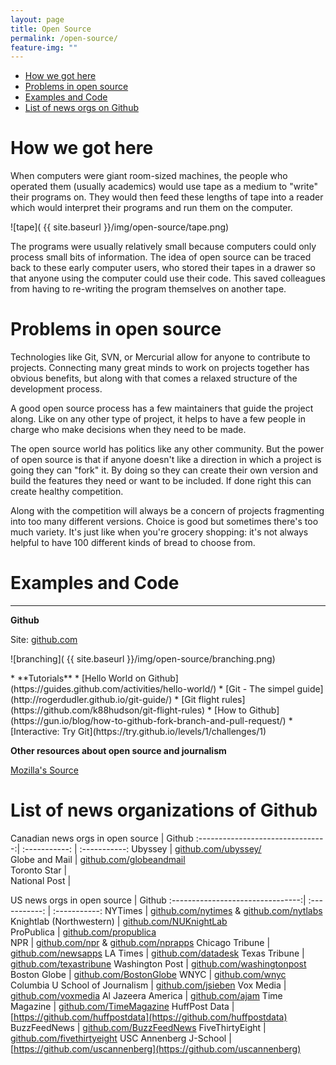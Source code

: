```yaml
---
layout: page
title: Open Source
permalink: /open-source/
feature-img: ""
---
```


<div class="toc">
  

  <ul class="listContent">
    <li><a href="#hwgh">How we got here</a></li>
    <li> <a href="#pios">Problems in open source</a></li>
    <li><a href="#eac">Examples and Code</a></li>
    <li><a href="#github">List of news orgs on Github</a></li>
  </ul>
</div>

<h1 id="hwgh">How we got here</h1>

When computers were giant room-sized machines, the people who operated them (usually academics) would use tape as a medium to "write" their programs on. They would then feed these lengths of tape into a reader which would interpret their programs and run them on the computer.

![tape]( {{ site.baseurl }}/img/open-source/tape.png)

The programs were usually relatively small because computers could only process small bits of information. The idea of open source can be traced back to these early computer users, who stored their tapes in a drawer so that anyone using the computer could use their code. This saved colleagues from having to re-writing the program themselves on another tape.


<h1 id="pios">Problems in open source</h1>

Technologies like Git, SVN, or Mercurial allow for anyone to contribute to projects. Connecting many great minds to work on projects together has obvious benefits, but along with that comes a relaxed structure of the development process.

A good open source process has a few maintainers that guide the project along. Like on any other type of project, it helps to have a few people in charge who make decisions when they need to be made.

The open source world has politics like any other community. But the power of open source is that if anyone doesn't like a direction in which a project is going they can "fork" it. By doing so they can create their own version and build the features they need or want to be included. If done right this can create healthy competition.

Along with the competition will always be a concern of projects fragmenting into too many different versions. Choice is good but sometimes there's too much variety. It's just like when you're grocery shopping: it's not always helpful to have 100 different kinds of bread to choose from.

<h1 id="eac">Examples and Code</h1>


***

**Github**

Site: [github.com](https://github.com/)

![branching]( {{ site.baseurl }}/img/open-source/branching.png)

<div class="resources" markdown='1'>
* **Tutorials**
	* [Hello World on Github](https://guides.github.com/activities/hello-world/)
	* [Git - The simpel guide](http://rogerdudler.github.io/git-guide/)
	* [Git flight rules](https://github.com/k88hudson/git-flight-rules)
	* [How to Github](https://gun.io/blog/how-to-github-fork-branch-and-pull-request/)
	* [Interactive: Try Git](https://try.github.io/levels/1/challenges/1)
</div>

**Other resources about open source and journalism**

[Mozilla's Source](https://source.opennews.org/en-US/)



<h1 id="github">List of news organizations of Github</h1>

Canadian news orgs in open source | Github
:--------------------------------:| :-----------: | :-----------:
Ubyssey         				   | [github.com/ubyssey/](https://github.com/ubyssey)         
Globe and Mail         			   | [github.com/globeandmail](https://github.com/globeandmail)        
Toronto Star         			   | [  ]()         
National Post         			   |     





US news orgs in open source 	   | Github
:--------------------------------:| :-----------: | :-----------:
NYTimes         				   | [github.com/nytimes](https://github.com/nytimes/) & [github.com/nytlabs](https://github.com/nytlabs)
Knightlab (Northwestern)          | [github.com/NUKnightLab](https://github.com/NUKnightLab)        
ProPublica         				   | [github.com/propublica](https://github.com/propublica/)         
NPR       			  			   | [github.com/npr](https://github.com/npr) & [github.com/nprapps](https://github.com/nprapps) 
Chicago Tribune					   | [github.com/newsapps](https://github.com/newsapps)
LA Times 						   | [github.com/datadesk](https://github.com/datadesk)
Texas Tribune        			   | [github.com/texastribune](https://github.com/texastribune)
Washington Post					   | [github.com/washingtonpost](https://github.com/washingtonpost)
Boston Globe					   | [github.com/BostonGlobe](https://github.com/BostonGlobe)
WNYC							   | [github.com/wnyc](https://github.com/wnyc)
Columbia U School of Journalism   | [github.com/jsieben](https://github.com/jsieben)
Vox Media						   | [github.com/voxmedia](https://github.com/voxmedia)
Al Jazeera America				   | [github.com/ajam](https://github.com/ajam)
Time Magazine					   | [github.com/TimeMagazine](https://github.com/TimeMagazine)
HuffPost Data					   | [https://github.com/huffpostdata](https://github.com/huffpostdata)
BuzzFeedNews					   | [github.com/BuzzFeedNews](https://github.com/BuzzFeedNews)
FiveThirtyEight					   | [github.com/fivethirtyeight](https://github.com/fivethirtyeight)
USC Annenberg J-School			   | [https://github.com/uscannenberg](https://github.com/uscannenberg)



